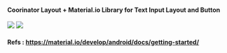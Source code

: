 #### Coorinator Layout + Material.io Library for Text Input Layout and Button

<img src="https://user-images.githubusercontent.com/35667308/78614089-3ef12600-788b-11ea-9f18-089973f1faa3.png"></img>
<img src="https://user-images.githubusercontent.com/35667308/78614093-41538000-788b-11ea-9ac4-8a9f7dd835ef.png"></img>

#### Refs : <a>https://material.io/develop/android/docs/getting-started/</a>
